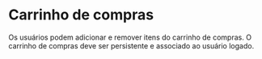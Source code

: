 # Carrinho de compras

Os usuários podem adicionar e remover itens do carrinho de compras. O carrinho de compras deve ser persistente e associado ao usuário logado.

